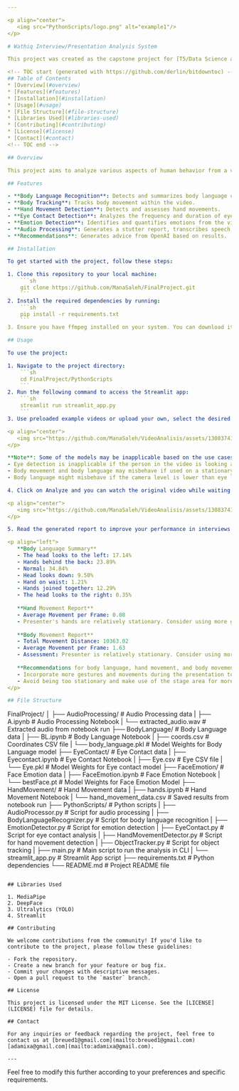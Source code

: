 ```yaml
---

<p align="center">
   <img src="PythonScripts/logo.png" alt="example1"/>
</p>

# Wathiq Interview/Presentation Analysis System

This project was created as the capstone project for [T5/Data Science and ML] by Tuwaiq/SDAIA

<!-- TOC start (generated with https://github.com/derlin/bitdowntoc) -->
## Table of Contents
* [Overview](#overview)
* [Features](#features)
* [Installation](#installation)
* [Usage](#usage)
* [File Structure](#file-structure)
* [Libraries Used](#libraries-used)
* [Contributing](#contributing)
* [License](#license)
* [Contact](#contact)
<!-- TOC end -->

## Overview

This project aims to analyze various aspects of human behavior from a video, including body language, hand movement, stutter detection, eye contact, emotion detection, as well as transcribe and summarize the spoken content.

## Features

- **Body Language Recognition**: Detects and summarizes body language cues.
- **Body Tracking**: Tracks body movement within the video.
- **Hand Movement Detection**: Detects and assesses hand movements.
- **Eye Contact Detection**: Analyzes the frequency and duration of eye contact.
- **Emotion Detection**: Identifies and quantifies emotions from the video.
- **Audio Processing**: Generates a stutter report, transcribes speech, and provides text summaries.
- **Recommendations**: Generates advice from OpenAI based on results.

## Installation

To get started with the project, follow these steps:

1. Clone this repository to your local machine:
    ```sh
    git clone https://github.com/ManaSaleh/FinalProject.git
    ```
2. Install the required dependencies by running:
    ```sh
    pip install -r requirements.txt
    ```
3. Ensure you have ffmpeg installed on your system. You can download it from [here](https://ffmpeg.org/download.html).

## Usage

To use the project:

1. Navigate to the project directory:
    ```sh
    cd FinalProject/PythonScripts
    ```
2. Run the following command to access the Streamlit app:
    ```sh
    streamlit run streamlit_app.py
    ```
3. Use preloaded example videos or upload your own, select the desired models to run your video through, and click analyze:

<p align="center">
   <img src="https://github.com/ManaSaleh/VideoAnalisis/assets/130837413/3814e16b-2aa7-49d3-985c-cd45d5bca20b" alt="example1" width="200"/>
</p>

**Note**: Some of the models may be inapplicable based on the use cases, such as:
- Eye detection is inapplicable if the person in the video is looking at another person when talking instead of the camera.
- Body movement and body language may misbehave if used on a stationary sitting user.
- Body language might misbehave if the camera level is lower than eye level, confusing itself when the person is looking up vs looking down vs looking straight ahead.

4. Click on Analyze and you can watch the original video while waiting for all the models to finish working:

<p align="center">
   <img src="https://github.com/ManaSaleh/VideoAnalisis/assets/130837413/f9c5b308-f9ef-4748-9583-302f77584501" alt="example2" width="900"/>
</p>

5. Read the generated report to improve your performance in interviews or presentations. Sample results:

<p align="left">
   **Body Language Summary**
   - The head looks to the left: 17.14%
   - Hands behind the back: 23.89%
   - Normal: 34.84%
   - Head looks down: 9.50%
   - Hand on waist: 1.21%
   - Hands joined together: 12.29%
   - The head looks to the right: 0.35%
   
   **Hand Movement Report**
   - Average Movement per Frame: 0.08
   - Presenter's hands are relatively stationary. Consider using more gestures to engage the audience.
   
   **Body Movement Report**
   - Total Movement Distance: 10363.02
   - Average Movement per Frame: 1.63
   - Assessment: Presenter is relatively stationary. Consider using more gestures and movements to engage the audience.
   
   **Recommendations for body language, hand movement, and body movement**
   - Incorporate more gestures and movements during the presentation to engage the audience.
   - Avoid being too stationary and make use of the stage area for more dynamic delivery.
</p>

## File Structure

```
FinalProject/
│
├── AudioProcessing/               # Audio Processing data
|   ├── A.ipynb                    # Audio Processing Notebook
|   └── extracted_audio.wav        # Extracted audio from notebook run
├── BodyLanguage/                  # Body Language data
|   ├── BL.ipynb                   # Body Language Notebook
|   ├── coords.csv                 # Coordinates CSV file
|   └── body_language.pkl          # Model Weights for Body Language model
├── EyeContact/                    # Eye Contact data
|   ├── Eyecontact.ipynb           # Eye Contact Notebook
|   ├── Eye.csv                    # Eye CSV file
|   └── Eye.pkl                    # Model Weights for Eye contact model
├── FaceEmotion/                   # Face Emotion data
|   ├── FaceEmotion.ipynb          # Face Emotion Notebook
|   └── bestFace.pt                # Model Weights for Face Emotion Model
├── HandMovement/                  # Hand Movement data
|   ├── hands.ipynb                # Hand Movement Notebook
|   └── hand_movement_data.csv     # Saved results from notebook run
├── PythonScripts/                 # Python scripts
|   ├── AudioProcessor.py          # Script for audio processing
|   ├── BodyLanguageRecognizer.py  # Script for body language recognition
|   ├── EmotionDetector.py         # Script for emotion detection
|   ├── EyeContact.py              # Script for eye contact analysis
|   ├── HandMovementDetector.py    # Script for hand movement detection
|   ├── ObjectTracker.py           # Script for object tracking
|   ├── main.py                    # Main script to run the analysis in CLI
|   └── streamlit_app.py           # Streamlit App script
├── requirements.txt               # Python dependencies
└── README.md                      # Project README file
```

## Libraries Used

1. MediaPipe
2. DeepFace
3. Ultralytics (YOLO)
4. Streamlit

## Contributing

We welcome contributions from the community! If you'd like to contribute to the project, please follow these guidelines:

- Fork the repository.
- Create a new branch for your feature or bug fix.
- Commit your changes with descriptive messages.
- Open a pull request to the `master` branch.

## License

This project is licensed under the MIT License. See the [LICENSE](LICENSE) file for details.

## Contact

For any inquiries or feedback regarding the project, feel free to contact us at [breued1@gmail.com](mailto:breued1@gmail.com) [adamixa@gmail.com](mailto:adamixa@gmail.com).

---
```


Feel free to modify this further according to your preferences and specific requirements.
